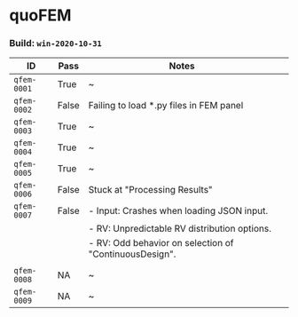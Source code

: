 # quoFEM
### Build: `win-2020-10-31`

| ID  | Pass  | Notes  |   |
|---|---|---|---|
| `qfem-0001`  | True |  ~ |
| `qfem-0002`  | False |  Failing to load *.py files in FEM panel |
| `qfem-0003`  | True |  ~ |
| `qfem-0004`  | True |  ~ |
| `qfem-0005`  | True |  ~ |
| `qfem-0006`  | False |  Stuck at "Processing Results" |
| `qfem-0007`  | False |  - Input: Crashes when loading JSON input. |
|        |   |    - RV: Unpredictable RV distribution options. |
|        |   |    - RV: Odd behavior on selection of "ContinuousDesign". |
|        |   |   |
| `qfem-0008`  | NA |  ~ |
| `qfem-0009`  | NA |  ~ |
